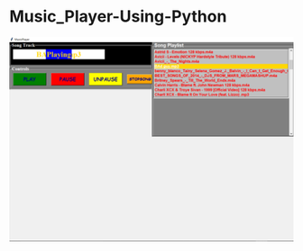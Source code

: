 # Music_Player-Using-Python









<img src=https://github.com/MScodi/MusicPlayer_python/blob/master/SCREENSHOT.png>
